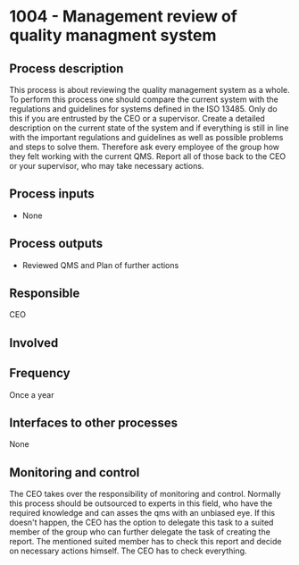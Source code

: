 # 1004 - Management review of quality managment system

## Process description
This process is about reviewing the quality management system as a whole. To perform this process one should compare the current system with the regulations and guidelines for systems defined in the ISO 13485.
Only do this if you are entrusted by the CEO or a supervisor.
Create a detailed description on the current state of the system and if everything is still in line with the important regulations and guidelines as well as possible problems and steps to solve them. Therefore ask every employee of the group how they felt working with the current QMS.
Report all of those back to the CEO or your supervisor, who may take necessary actions.

## Process inputs
* None

## Process outputs
* Reviewed QMS and Plan of further actions

## Responsible
CEO

## Involved

## Frequency
Once a year

## Interfaces to other processes
None

## Monitoring and control
The CEO takes over the responsibility of monitoring and control. Normally this process should be outsourced to experts in this field, who have the required knowledge and can asses the qms with an unbiased eye. If this doesn't happen, the CEO has the option to delegate this task to a suited member of the group who can further delegate the task of creating the report. The mentioned suited member has to check this report and decide on necessary actions himself. The CEO has to check everything. 